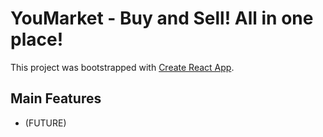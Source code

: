 # YouMarket - Buy and Sell! All in one place!

This project was bootstrapped with [Create React App](https://github.com/facebook/create-react-app).

## Main Features
- (FUTURE)
